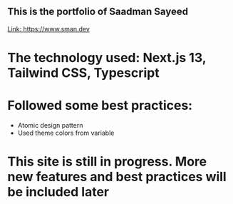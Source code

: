 ## This is the portfolio of Saadman Sayeed
<a href="https://sman.dev">Link: https://www.sman.dev</a>

# The technology used: Next.js 13, Tailwind CSS, Typescript
# Followed some best practices:
- Atomic design pattern
- Used theme colors from variable

# This site is still in progress. More new features and best practices will be included later

